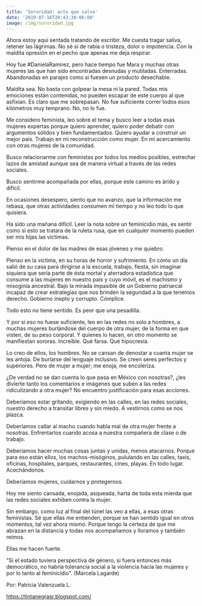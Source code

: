 ```yaml
---
title: 'Sororidad: acto que salva'
date: '2019-07-16T20:43:30-06:00'
image: /img/sororidad.jpg
---
```

Ahora estoy aquí sentada tratando de escribir. Me cuesta tragar saliva, retener las lágrimas. No sé si de rabia o tristeza, dolor o impotencia.  Con la maldita opresión en el pecho que apenas me deja respirar. 

Hoy fue #DanielaRamirez, pero hace tiempo fue Mara y muchas otras mujeres las que han sido encontradas desnudas y mutiladas. Enterradas. Abandonadas en parajes como si fuesen un producto desechable. 

Maldita sea. No basta con golpear la mesa ni la pared. Todas mis emociones están contenidas, no pueden escapar de este cuerpo al que asfixian. Es claro que me sobrepasan. No fue suficiente correr todos esos kilómetros muy temprano. No, no lo fue.

Me considero feminista, leo sobre el tema y busco leer a todas esas mujeres expertas porque quiero aprender, quiero poder debatir con argumentos sólidos  y bien fundamentados. Quiero ayudar a construir un mejor país. Trabajo en mi reconstrucción como mujer. En mi acercamiento con otras mujeres de la comunidad. 

Busco relacionarme con feministas por todos los medios posibles, estrechar lazos de amistad aunque sea de manera virtual a través de las redes sociales.

Busco sentirme acompañada por ellas, porque este camino es árido y difícil. 

En ocasiones desespero, siento que no avanzo, que la información me rebasa, que otras actividades consumen mi tiempo y no leo todo lo que quisiera. 

Ha sido una mañana difícil. Leer la nota sobre un feminicidio más, es sentir como si esto se tratara de la ruleta rusa, que en cualquier momento pueden ser mis hijas las víctimas.

Pienso en el dolor de las madres de esas jóvenes y me quiebro. 

Pienso en la víctima, en su horas de horror y sufrimiento. En cómo un día salió de su casa para dirigirse a la escuela, trabajo, fiesta, sin imaginar siquiera que  sería parte de ésta mortal y aterradora estadística que consume a las mujeres en nuestro país y cuyo móvil, es el machismo y misoginia ancestral. Bajo la mirada impasible de un Gobierno patriarcal incapaz de crear estrategias que nos brinden la seguridad a la que tenemos derecho. Gobierno inepto y corrupto. Cómplice. 

Todo esto  no tiene sentido. Es peor que una pesadilla.

Y por si eso no fuese suficiente, leo en las redes no solo a hombres, a muchas mujeres burlándose del cuerpo de otra mujer, de la forma en que visten, de su peso corporal. Y quienes lo hacen, en otro momento se manifiestan sororas. Increíble. Qué farsa. Qué hipocresía. 

Lo creo de ellos, los hombres. No se cansan de denostar a cuanta mujer se les antoja. De burlarse del lenguaje inclusivo. Se creen seres perfectos y superiores. Pero de mujer a mujer; me enoja, me encoleriza. 

¿De verdad no se dan cuenta lo que pasa en México con nosotras?, ¿les divierte tanto los comentarios e imágenes que suben a las redes ridiculizando a otra mujer? No encuentro justificación para esas acciones. 

Deberíamos estar gritando, exigiendo en las calles, en las redes sociales, nuestro derecho a transitar libres y sin miedo. A vestirnos como se nos plazca. 

Deberíamos callar al macho cuando habla mal de otra mujer frente a nosotras. Enfrentarlos cuando acosa a nuestra compañera de clase o de trabajo. 

Deberíamos hacer muchas cosas juntas y unidas, menos atacarnos. Porque para eso están ellos, los machos-misóginos, pululando en las calles, taxis, oficinas, hospitales, parques, restaurantes, cines, playas. En todo lugar. Acechándonos.

Deberíamos mujeres, cuidarnos y protegernos.  

Hoy me siento cansada, enojada, asqueada, harta de toda esta mierda que las redes sociales exhiben contra la mujer. 

Sin embargo, como luz al final del túnel las veo a ellas, a esas otras feministas. Sé que ellas me entienden, porque se han sentido igual en otros momentos, tal vez ahora mismo. Porque tengo la certeza de que me abrazan en la distancia y todas nos acompañamos y lloramos y también reímos. 

Ellas me hacen fuerte.  

"Si el estado tuviera perspectiva de género, si fuera entonces más democrático, no habría tolerancia social a la violencia hacia las mujeres y por lo tanto al feminicidio". (Marcela Lagarde)

Por: Patricia Valenzuela L.

<https://tintanegrasr.blogspot.com/>

##
